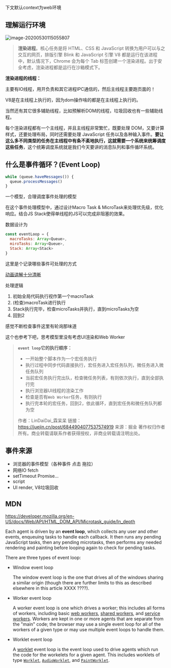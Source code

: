 下文默认context为web环境



## 理解运行环境

![image-20200530115055807](http://picbed.sedationh.cn/image-20200530115055807.png)

> **渲染进程**。核心任务是将 HTML、CSS 和 JavaScript 转换为用户可以与之交互的网页，排版引擎 Blink 和 JavaScript 引擎 V8 都是运行在该进程中，默认情况下，Chrome 会为每个 Tab 标签创建一个渲染进程。出于安全考虑，渲染进程都是运行在沙箱模式下。

**渲染进程的线程：**

主要有IO线程，用开负责和其它进程IPC通信的，然后主线程主要跑页面的！

V8是在主线程上执行的，因为dom操作啥的都是在主线程上执行的。

当然还有其它很多辅助线程，比如预解析DOM的线程，垃圾回收也有一些辅助线程。



每个渲染进程都有一个主线程，并且主线程非常繁忙，既要处理 DOM，又要计算样式，还要处理布局，同时还需要处理 JavaScript 任务以及各种输入事件。**要让这么多不同类型的任务在主线程中有条不紊地执行，这就需要一个系统来统筹调度这些任务**，这个统筹调度系统就是我们今天要讲的消息队列和事件循环系统。



## 什么是事件循环？(Event Loop)

```js
while (queue.haveMessages()) {
  queue.processMessages()
}
```

一个模型，合理调度事件处理的模型



在这个事件处理模型中，通过设计Macro Task & MicroTask来处理优先级，优化响应。结合JS Stack使得单线程的JS可以完成非阻塞的效果。



数据设计为

```js
const eventLoop = {
  macroTasks: Array<Queue>,
  miroTasks: Array<Queue>,
  Stack: Array<Stack>
}
```

这里是个记录哪些事件可处理的方式



[动画讲解十分清晰](https://jakearchibald.com/2015/tasks-microtasks-queues-and-schedules/#level-1-bossfight)

处理逻辑

1. 初始全局代码执行视作第一个macroTask
2. (检查)macroTask进行执行
3. Stack执行完毕，检查microTasks并执行，直到microTasks为空
4. 回到2

感觉不断检查事件这里有轮询那味道



这个也参考下吧，思考模型里没有考虑UI渲染和Web Worker

> **`event loop`它的执行顺序：**
>
> - 一开始整个脚本作为一个宏任务执行
> - 执行过程中同步代码直接执行，宏任务进入宏任务队列，微任务进入微任务队列
> - 当前宏任务执行完出队，检查微任务列表，有则依次执行，直到全部执行完
> - 执行浏览器UI线程的渲染工作
> - 检查是否有`Web Worker`任务，有则执行
> - 执行完本轮的宏任务，回到2，依此循环，直到宏任务和微任务队列都为空
>
>
> 作者：LinDaiDai_霖呆呆
> 链接：https://juejin.cn/post/6844904077537574919
> 来源：掘金
> 著作权归作者所有。商业转载请联系作者获得授权，非商业转载请注明出处。



## 事件来源

- 浏览器的事件模型（各种事件 点击 拖拉）
- 网络IO fetch
- setTimeout Promise...
- script
- UI render, V8垃圾回收



## MDN

https://developer.mozilla.org/en-US/docs/Web/API/HTML_DOM_API/Microtask_guide/In_depth

Each agent is driven by an **event loop**, which collects any user and other events, enqueuing tasks to handle each callback. It then runs any pending JavaScript tasks, then any pending microtasks, then performs any needed rendering and painting before looping again to check for pending tasks.



There are three types of event loop:

- Window event loop

  The window event loop is the one that drives all of the windows sharing a similar origin (though there are further limits to this as described elsewhere in this article XXXX ????).

- Worker event loop

  A worker event loop is one which drives a worker; this includes all forms of workers, including basic [web workers](https://developer.mozilla.org/en-US/docs/Web/API/Web_Workers_API), [shared workers](https://developer.mozilla.org/en-US/docs/Web/API/SharedWorker), and [service workers](https://developer.mozilla.org/en-US/docs/Web/API/Service_Worker_API). Workers are kept in one or more agents that are separate from the "main" code; the browser may use a single event loop for all of the workers of a given type or may use multiple event loops to handle them.

- Worklet event loop

  A [worklet](https://developer.mozilla.org/en-US/docs/Web/API/Worklet) event loop is the event loop used to drive agents which run the code for the workelets for a given agent. This includes worklets of type [`Worklet`](https://developer.mozilla.org/en-US/docs/Web/API/Worklet), [`AudioWorklet`](https://developer.mozilla.org/en-US/docs/Web/API/AudioWorklet), and [`PaintWorklet`](https://developer.mozilla.org/en-US/docs/Web/API/PaintWorklet).